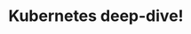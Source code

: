---
title: 301. Kubernetes deep-dive!
menu:
  sidebar:
    name: 301. Kubernetes deep-dive!
    identifier: kubernetes-deep-dive
    weight: 301
    parent: study
---